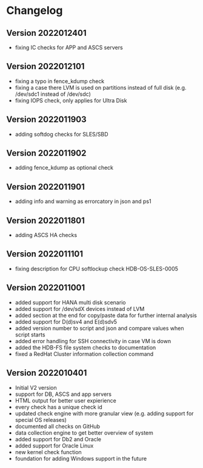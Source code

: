 # Changelog

## Version 2022012401

* fixing IC checks for APP and ASCS servers

## Version 2022012101

* fixing a typo in fence_kdump check
* fixing a case there LVM is used on partitions instead of full disk (e.g. /dev/sdc1 instead of /dev/sdc)
* fixing IOPS check, only applies for Ultra Disk

## Version 2022011903

* adding softdog checks for SLES/SBD

## Version 2022011902

* adding fence_kdump as optional check

## Version 2022011901

* adding info and warning as errorcatory in json and ps1

## Version 2022011801

* adding ASCS HA checks

## Version 2022011101

* fixing description for CPU softlockup check HDB-OS-SLES-0005

## Version 2022011001

* added support for HANA multi disk scenario
* added support for /dev/sdX devices instead of LVM
* added section at the end for copy/paste data for further internal analysis
* added support for D(d)sv4 and E(d)sdv5
* added version number to script and json and compare values when script starts
* added error handling for SSH connectivity in case VM is down
* added the HDB-FS file system checks to documentation
* fixed a RedHat Cluster information collection command

## Version 2022010401

* Initial V2 version
* support for DB, ASCS and app servers
* HTML output for better user expierience
* every check has a unique check id
* updated check engine with more granular view (e.g. adding support for special OS releases)
* documented all checks on GitHub
* data collection engine to get better overview of system
* added support for Db2 and Oracle
* added support for Oracle Linux
* new kernel check function
* foundation for adding Windows support in the future
